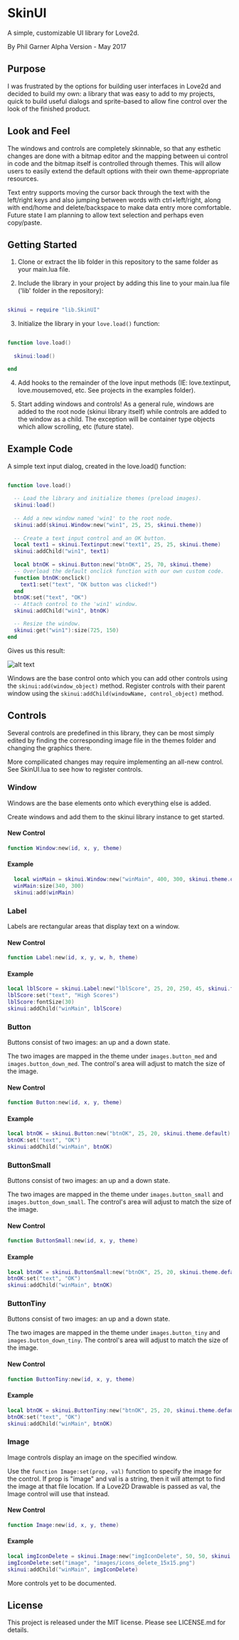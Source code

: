 SkinUI
=========

A simple, customizable UI library for Love2d.

By Phil Garner
Alpha Version - May 2017

## Purpose

I was frustrated by the options for building user interfaces in Love2d and decided to build my own: a library that was easy to add to my projects, quick to build useful dialogs and sprite-based to allow fine control over the look of the finished product.

## Look and Feel

The windows and controls are completely skinnable, so that any esthetic changes are done with a bitmap editor and the mapping between ui control in code and the bitmap itself is controlled through themes.  This will allow users to easily extend the default options with their own theme-appropriate resources.

Text entry supports moving the cursor back through the text with the left/right keys and also jumping between words with ctrl+left/right, along with end/home and delete/backspace to make data entry more comfortable.  Future state I am planning to allow text selection and perhaps even copy/paste.

## Getting Started

1. Clone or extract the lib folder in this repository to the same folder as your main.lua file.

2. Include the library in your project by adding this line to your main.lua file ('lib' folder in the repository):

```lua

skinui = require "lib.SkinUI"

```

3. Initialize the library in your `love.load()` function:

```lua

function love.load()
  
  skinui:load()

end

```

4. Add hooks to the remainder of the love input methods (IE: love.textinput, love.mousemoved, etc.  See projects in the examples folder).

5. Start adding windows and controls!  As a general rule, windows are added to the root node (skinui library itself) while controls are added to the window as a child.  The exception will be container type objects which allow scrolling, etc (future state).

## Example Code

A simple text input dialog, created in the love.load() function:

```lua

function love.load()
  
  -- Load the library and initialize themes (preload images).
  skinui:load()
  
  -- Add a new window named 'win1' to the root node.
  skinui:add(skinui.Window:new("win1", 25, 25, skinui.theme))
  
  -- Create a text input control and an OK button.
  local text1 = skinui.Textinput:new("text1", 25, 25, skinui.theme)
  skinui:addChild("win1", text1)
  
  local btnOK = skinui.Button:new("btnOK", 25, 70, skinui.theme)
  -- Overload the default onclick function with our own custom code.
  function btnOK:onclick()
    text1:set("text", "OK button was clicked!")
  end
  btnOK:set("text", "OK")
  -- Attach control to the 'win1' window.
  skinui:addChild("win1", btnOK)

  -- Resize the window.
  skinui:get("win1"):size(725, 150)
end

```

Gives us this result:

![alt text](https://github.com/philbgarner/SkinUI/blob/master/SkinUI-SampleScreenshot.png "Textinput and OK button on a window.")

Windows are the base control onto which you can add other controls using the ```skinui:add(window_object)``` method.  Register
controls with their parent window using the ```skinui:addChild(windowName, control_object)``` method.

## Controls

Several controls are predefined in this library, they can be most simply edited by finding the corresponding image file in the
themes folder and changing the graphics there.

More compilicated changes may require implementing an all-new control.  See SkinUI.lua to see how to register controls.

### Window

Windows are the base elements onto which everything else is added.

Create windows and add them to the skinui library instance to get started.

#### New Control

```lua
function Window:new(id, x, y, theme)
```

#### Example

```lua
  local winMain = skinui.Window:new("winMain", 400, 300, skinui.theme.default)
  winMain:size(340, 300)
  skinui:add(winMain)
```

### Label

Labels are rectangular areas that display text on a window.

#### New Control

```lua
function Label:new(id, x, y, w, h, theme)
```

#### Example

```lua
local lblScore = skinui.Label:new("lblScore", 25, 20, 250, 45, skinui.theme.default)
lblScore:set("text", "High Scores")
lblScore:fontSize(30)
skinui:addChild("winMain", lblScore)
```

### Button

Buttons consist of two images: an up and a down state.

The two images are mapped in the theme under ```images.button_med``` and ```images.button_down_med```.  The control's area will
adjust to match the size of the image.

#### New Control

```lua
function Button:new(id, x, y, theme)
```

#### Example

```lua
local btnOK = skinui.Button:new("btnOK", 25, 20, skinui.theme.default)
btnOK:set("text", "OK")
skinui:addChild("winMain", btnOK)
```

### ButtonSmall

Buttons consist of two images: an up and a down state.

The two images are mapped in the theme under ```images.button_small``` and ```images.button_down_small```.  The control's area will
adjust to match the size of the image.

#### New Control

```lua
function ButtonSmall:new(id, x, y, theme)
```

#### Example

```lua
local btnOK = skinui.ButtonSmall:new("btnOK", 25, 20, skinui.theme.default)
btnOK:set("text", "OK")
skinui:addChild("winMain", btnOK)
```
### ButtonTiny

Buttons consist of two images: an up and a down state.

The two images are mapped in the theme under ```images.button_tiny``` and ```images.button_down_tiny```.  The control's area will
adjust to match the size of the image.

#### New Control

```lua
function ButtonTiny:new(id, x, y, theme)
```

#### Example

```lua
local btnOK = skinui.ButtonTiny:new("btnOK", 25, 20, skinui.theme.default)
btnOK:set("text", "OK")
skinui:addChild("winMain", btnOK)
```
### Image

Image controls display an image on the specified window.

Use the ```function Image:set(prop, val)``` function to specify the image
for the control.  If prop is "image" and val is a string, then it will attempt
to find the image at that file location.  If a Love2D Drawable is passed as val,
the Image control will use that instead.

#### New Control

```lua
function Image:new(id, x, y, theme)
```

#### Example

```lua
local imgIconDelete = skinui.Image:new("imgIconDelete", 50, 50, skinui.theme.default)
imgIconDelete:set("image", "images/icons_delete_15x15.png")
skinui:addChild("winMain", imgIconDelete)
```

More controls yet to be documented.

## License

This project is released under the MIT license. Please see LICENSE.md for details.
